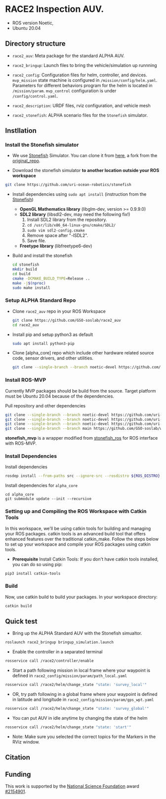 # RACE2 Inspection AUV.

- ROS version Noetic,
- Ubuntu 20.04

## Directory structure
- `race2_auv`: Meta package for the standard ALPHA AUV.

- `race2_bringup`: Launch files to bring the vehicle/simulation up runnning

- `race2_config`: Configuration files for helm, controller, and devices. `mvp_mission` state machine is configured in `/mission/config/helm.yaml`. Parameters for different behaviors program for the helm is located in `/mission/param`. `mvp_control` configuration is under `/config/control.yaml`.

- `race2_description`: URDF files, rviz configuration, and vehicle mesh

- `race2_stonefish`: ALPHA scenario files for the `Stonefish` simulator.


## Instllation

### Install the Stonefish simulator
- We use [Stonefish](https://stonefish.readthedocs.io/en/latest/install.html) Simulator. You can clone it from [here](https://github.com/uri-ocean-robotics/stonefish), a fork from the [original_repo](https://github.com/patrykcieslak/stonefish).

- Download the stonefish simulator **to another location outside your ROS workspace**
```bash
git clone https://github.com/uri-ocean-robotics/stonefish
```

- Install dependencies using `sudo apt install` (instruction from the [Stonefish](https://github.com/patrykcieslak/stonefish))
    * **OpenGL Mathematics library** (libglm-dev, version >= 0.9.9.0)
    * **SDL2 library** (libsdl2-dev, may need the following fix!)
        1. Install SDL2 library from the repository.
        2. `cd /usr/lib/x86_64-linux-gnu/cmake/SDL2/`
        3. `sudo vim sdl2-config.cmake`
        4. Remove space after "-lSDL2".
        5. Save file.
    * **Freetype library** (libfreetype6-dev)

- Build and install the stonefish
    ```bash
    cd stonefish
    mkdir build
    cd build
    cmake -DCMAKE_BUILD_TYPE=Release ..
    make -j$(nproc)
    sudo make install
    ```


### Setup ALPHA Standard Repo
- Clone `race2_auv` repo in your ROS Workspace
    ```bash
    git clone https://github.com/GSO-soslab/race2_auv
    cd race2_auv
    ```

- Install pip and setup python3 as default
    ```bash
    sudo apt install python3-pip
    ```

- Clone [alpha_core] repo which include other hardware related source code, sensor drivers, and other utilities.

    ```bash
    git clone --single-branch --branch noetic-devel https://github.com/uri-ocean-robotics/alpha_core.git
    ```

### Install ROS-MVP 
Currently MVP packages should be build from the source.
Target platform must be Ubuntu 20.04 because of the dependencies.

Pull repository and other dependencies
```bash
git clone --single-branch --branch noetic-devel https://github.com/uri-ocean-robotics/mvp_msgs
git clone --single-branch --branch noetic-devel https://github.com/uri-ocean-robotics/mvp_control
git clone --single-branch --branch noetic-devel https://github.com/uri-ocean-robotics/mvp_mission
git clone --single-branch --branch main https://github.com/GSO-soslab/world_of_stonefish.git
```
**stonefish_mvp** is a wrapper modified from [stonefish_ros](https://github.com/patrykcieslak/stonefish_ros) for ROS interface with ROS-MVP.

### Install Dependencies

Install dependencies
```bash
rosdep install --from-paths src --ignore-src --rosdistro ${ROS_DISTRO} -y
```
Install dependencies for `alpha_core`
```
cd alpha_core
git submodule update --init --recursive
```

### Setting up and Compiling the ROS Workspace with Catkin Tools

In this workspace, we'll be using catkin tools for building and managing your ROS packages. catkin tools is an advanced build tool that offers enhanced features over the traditional catkin_make. Follow the steps below to set up your workspace and compile your ROS packages using catkin tools.

* **Prerequisite**
Install Catkin Tools: If you don't have catkin tools installed, you can do so using pip:

```bash
pip3 install catkin-tools
```
### Build

Now, use catkin build to build your packages. In your workspace directory:

```bash
catkin build
```

## Quick test
- Bring up the ALPHA Standard AUV with the Stonefish simualtor.

```bash
roslaunch race2_bringup bringup_simulation.launch
```

- Enable the controller in a separated terminal
```bash
rosservice call /race2/controller/enable
```

- Start a path following mission in local frame where your waypoint is defined in `race2_config/mission/param/path_local.yaml`

```bash
rosservice call /race2/helm/change_state "state: 'survey_local'"
```

- OR, try path following in a global frame where your waypoint is defined in latitude and longitude in `race2_config/mission/param/gps_wpt.yaml`

```bash
rosservice call /race2/helm/change_state "state: 'survey_global'"
```

- You can put AUV in idle anytime by changing the state of the helm

```bash
rosservice call /race2/helm/change_state "state: 'start'"
```

- Note: Make sure you selected the correct topics for the Markers in the RViz window.


## Citation



## Funding
This work is supported by the [National Science Foundation](https://www.nsf.gov/) award [#2154901](https://www.nsf.gov/awardsearch/showAward?AWD_ID=2154901&HistoricalAwards=false).
